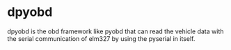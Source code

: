 # dpyobd
dpyobd is the obd framework like pyobd that can read the vehicle data with the serial communication of elm327 by using the pyserial in itself.
